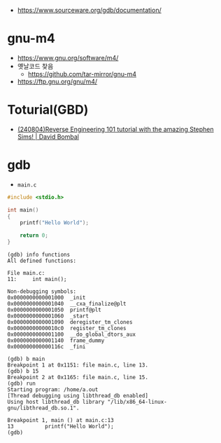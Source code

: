 - https://www.sourceware.org/gdb/documentation/

# gnu-m4
- https://www.gnu.org/software/m4/
- 옛날코드 찾음
  - https://github.com/tar-mirror/gnu-m4
- https://ftp.gnu.org/gnu/m4/

# Toturial(GBD)
- [(240804)Reverse Engineering 101 tutorial with the amazing Stephen Sims! | David Bombal](https://youtu.be/5FXrCHLAJZM?si=DAJsFN_ceEJef6El)

# gdb

- `main.c`

```c
#include <stdio.h>

int main()
{
    printf("Hello World");

    return 0;
}
```

```gdb
(gdb) info functions
All defined functions:

File main.c:
11:     int main();

Non-debugging symbols:
0x0000000000001000  _init
0x0000000000001040  __cxa_finalize@plt
0x0000000000001050  printf@plt
0x0000000000001060  _start
0x0000000000001090  deregister_tm_clones
0x00000000000010c0  register_tm_clones
0x0000000000001100  __do_global_dtors_aux
0x0000000000001140  frame_dummy
0x000000000000116c  _fini

(gdb) b main
Breakpoint 1 at 0x1151: file main.c, line 13.
(gdb) b 15
Breakpoint 2 at 0x1165: file main.c, line 15.
(gdb) run
Starting program: /home/a.out 
[Thread debugging using libthread_db enabled]
Using host libthread_db library "/lib/x86_64-linux-gnu/libthread_db.so.1".

Breakpoint 1, main () at main.c:13
13          printf("Hello World");
(gdb) 
```
